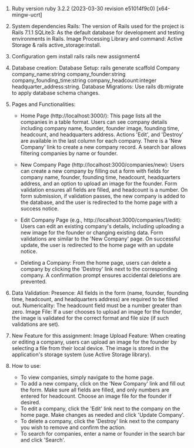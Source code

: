 1. Ruby version
ruby 3.2.2 (2023-03-30 revision e51014f9c0) [x64-mingw-ucrt]

2. System dependencies
Rails: The version of Rails used for the project is Rails 7.1.1
SQLite3: As the default database for development and testing environments in Rails.
Image Processing Library and command: Active Storage & rails active_storage:install.

3. Configuration
gem install rails
rails new assignment4


4. Database creation:
Database Setup: rails generate scaffold Company company_name:string company_founder:string company_founding_time:string company_headcount:integer headquarter_address:string.
Database Migrations: Use rails db:migrate to apply database schema changes.

5. Pages and Functionalities:
    * Home Page (http://localhost:3000/):
        This page lists all the companies in a table format.
        Users can see company details including company name, founder, founder image, founding time, headcount, and headquarters address.
        Actions 'Edit', and 'Destroy' are available in the last column for each company.
        There is a 'New Company' link to create a new company record.
        A search bar allows filtering companies by name or founder.

    * New Company Page (http://localhost:3000/companies/new):
        Users can create a new company by filling out a form with fields for company name, founder, founding time, headcount, headquarters address, and an option to upload an image for the founder.
        Form validation ensures all fields are filled, and headcount is a number.
        On form submission, if validation passes, the new company is added to the database, and the user is redirected to the home page with a success notice.

    * Edit Company Page (e.g., http://localhost:3000/companies/1/edit):
        Users can edit an existing company's details, including uploading a new image for the founder or changing existing data.
        Form validations are similar to the 'New Company' page.
        On successful update, the user is redirected to the home page with an update notice.

    * Deleting a Company:
        From the home page, users can delete a company by clicking the 'Destroy' link next to the corresponding company.
        A confirmation prompt ensures accidental deletions are prevented.

6. Data Validation:
Presence: All fields in the form (name, founder, founding time, headcount, and headquarters address) are required to be filled out.
Numericality: The headcount field must be a number greater than zero.
Image File: If a user chooses to upload an image for the founder, the image is validated for the correct format and file size (if such validations are set).

7.  New Feature for this assignment:
Image Upload Feature:
When creating or editing a company, users can upload an image for the founder by selecting a file from their local device.
The image is stored in the application's storage system (use Active Storage library).

8. How to use:
    * To view companies, simply navigate to the home page.
    * To add a new company, click on the 'New Company' link and fill out the form. Make sure all fields are filled, and only numbers are entered for headcount. Choose an image file for the founder if desired.
    * To edit a company, click the 'Edit' link next to the company on the home page. Make changes as needed and click 'Update Company'.
    * To delete a company, click the 'Destroy' link next to the company you wish to remove and confirm the action.
    * To search for companies, enter a name or founder in the search bar and click 'Search'.

